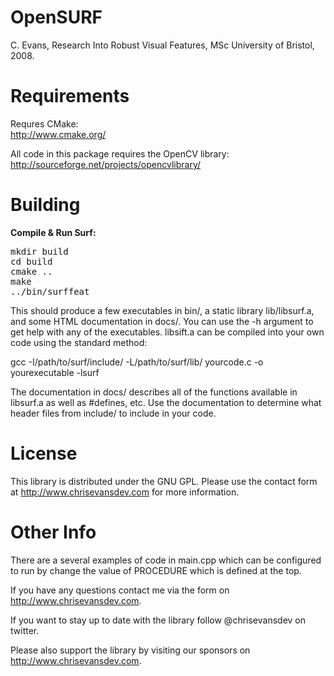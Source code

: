 OpenSURF
========

C. Evans, Research Into Robust Visual Features,
MSc University of Bristol, 2008.


Requirements
============

Requres CMake:<br>
http://www.cmake.org/

All code in this package requires the OpenCV library:<br>
http://sourceforge.net/projects/opencvlibrary/

Building
========

<b>Compile & Run Surf:</b>
<pre>
mkdir build
cd build
cmake ..
make
../bin/surffeat
</pre>

This should produce a few executables in bin/, a static library 
lib/libsurf.a, and some HTML documentation in docs/.  You can use the -h 
argument to get help with any of the executables.  libsift.a can be 
compiled into your own code using the standard method:

  gcc -I/path/to/surf/include/ -L/path/to/surf/lib/ yourcode.c -o yourexecutable -lsurf

The documentation in docs/ describes all of the functions available in 
libsurf.a as well as #defines, etc.  Use the documentation to determine 
what header files from include/ to include in your code.

License
=======

This library is distributed under the GNU GPL.
Please use the contact form at http://www.chrisevansdev.com for more information.

Other Info
==========

There are a several examples of code in main.cpp which can be configured
to run by change the value of PROCEDURE which is defined at the top.

If you have any questions contact me via the form on http://www.chrisevansdev.com.

If you want to stay up to date with the library follow @chrisevansdev on twitter.

Please also support the library by visiting our sponsors on http://www.chrisevansdev.com.
